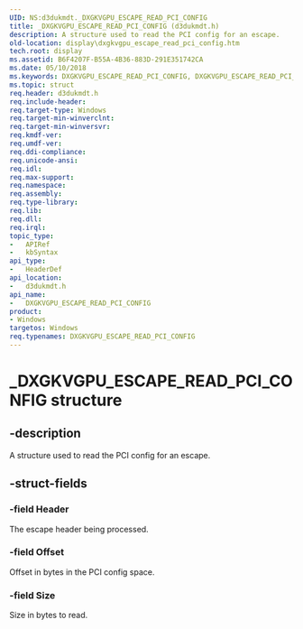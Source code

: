 ```yaml
---
UID: NS:d3dukmdt._DXGKVGPU_ESCAPE_READ_PCI_CONFIG
title: _DXGKVGPU_ESCAPE_READ_PCI_CONFIG (d3dukmdt.h)
description: A structure used to read the PCI config for an escape.
old-location: display\dxgkvgpu_escape_read_pci_config.htm
tech.root: display
ms.assetid: B6F4207F-B55A-4B36-883D-291E351742CA
ms.date: 05/10/2018
ms.keywords: DXGKVGPU_ESCAPE_READ_PCI_CONFIG, DXGKVGPU_ESCAPE_READ_PCI_CONFIG structure [Display Devices], _DXGKVGPU_ESCAPE_READ_PCI_CONFIG, d3dukmdt/DXGKVGPU_ESCAPE_READ_PCI_CONFIG, display.dxgkvgpu_escape_read_pci_config
ms.topic: struct
req.header: d3dukmdt.h
req.include-header:
req.target-type: Windows
req.target-min-winverclnt: 
req.target-min-winversvr: 
req.kmdf-ver: 
req.umdf-ver: 
req.ddi-compliance: 
req.unicode-ansi: 
req.idl: 
req.max-support: 
req.namespace: 
req.assembly: 
req.type-library: 
req.lib: 
req.dll: 
req.irql: 
topic_type:
-	APIRef
-	kbSyntax
api_type:
-	HeaderDef
api_location:
-	d3dukmdt.h
api_name:
-	DXGKVGPU_ESCAPE_READ_PCI_CONFIG
product:
- Windows
targetos: Windows
req.typenames: DXGKVGPU_ESCAPE_READ_PCI_CONFIG
---
```


# _DXGKVGPU_ESCAPE_READ_PCI_CONFIG structure


## -description


A structure used to read the PCI config for an escape.


## -struct-fields




### -field Header

The escape header being processed.


### -field Offset

Offset in bytes in the PCI config space.


### -field Size

Size in bytes to read.

